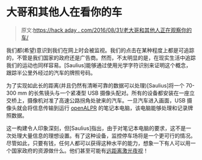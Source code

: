 # 大哥和其他人在看你的车

> 原文:[https://hack aday . com/2016/08/31/老大哥和其他人正在观察你的车/](https://hackaday.com/2016/08/31/big-brother-and-others-are-watching-your-car/)

我们都(希望)意识到我们在网上时会被监视。我们的点击在某种程度上都是可追踪的，不管是我们国家的政府还是广告商。然而，不太明显的是，在现实生活中追踪我们的运动也同样容易。[Saulius]能够通过使用光学字符识别来证明这个概念，跟踪半公里外经过的汽车的牌照号码。

为了实现如此长的距离(并且仍然有清晰可靠的数据可以处理)[Saulius]将一个 70-300 mm 的长焦镜头与一个紧凑型 USB 摄像头配对。所有的设备都安装在一座立交桥上，摄像机对准了高速公路拐角处驶来的汽车。一旦汽车进入画面，USB 摄像头就会将信息传输到运行 [openALPR](https://github.com/openalpr/openalpr) 的笔记本电脑，该电脑能够处理和记录牌照数据。

这一构建令人印象深刻，但[Saulius]指出，由于对笔记本电脑的要求，这不是一次处理大量信息的理想设置。有了这种设备，监控停车场将是一个更可行的情况。尽管如此，只要有钱，任何人都可以获得这种水平的能力，想象一下有人可以用一个国家政府的资源做什么。他们甚至可能有[远距离激光夜视](http://hackaday.com/2011/02/16/long-range-laser-night-vision/)！